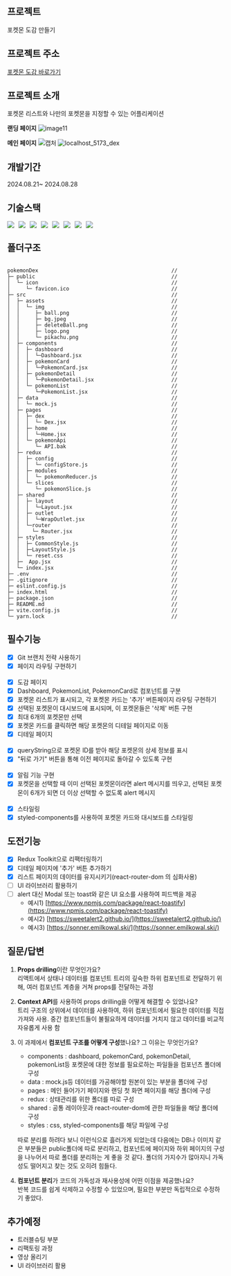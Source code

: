 ## 프로젝트

포켓몬 도감 만들기

## 프로젝트 주소

[포켓몬 도감 바로가기](https://pokemon-dex-virid.vercel.app/)

## 프로젝트 소개

포켓몬 리스트와 나만의 포켓몬을 지정할 수 있는 어플리케이션

**랜딩 페이지**
![image11](https://github.com/user-attachments/assets/0ec182c0-27dc-4cdb-9a30-fa81d941e194)

**메인 페이지**
![캡처](https://github.com/user-attachments/assets/09a30c6f-2aa1-4530-b4d1-3f74774df229)
![localhost_5173_dex](https://github.com/user-attachments/assets/e0b1d69b-33f6-4287-8fb4-e75f7c250af6)

## 개발기간

2024.08.21~ 2024.08.28

## 기술스택

<div style="display: flex; gap: 10px;">
  <img src="https://img.shields.io/badge/Javascript-F7DF1E?style=flat-square&logo=Javascript&logoColor=white"/>
  <img src="https://img.shields.io/badge/HTML5-E34F26?style=flat-square&logo=HTML5&logoColor=white"/>
  <img src="https://img.shields.io/badge/CSS3-1572B6?style=flat-square&logo=CSS3&logoColor=white"/>
  <img src="https://img.shields.io/badge/styledcomponents-DB7093?style=flat-square&logo=styledcomponents&logoColor=white"/>
  <img src="https://img.shields.io/badge/React-61DAFB?style=flat-square&logo=React&logoColor=white"/>
  <img src="https://img.shields.io/badge/redux-764ABC?style=flat-square&logo=redux&logoColor=white"/>
  <img src="https://img.shields.io/badge/reduxToolkit-999999?style=flat-square&logo=reduxsaga&logoColor=white"/>
  <img src="https://img.shields.io/badge/reactrouter-CA4245?style=flat-square&logo=reactrouter&logoColor=white"/>

</div>

## 폴더구조

```

pokemonDex                                           //
├─ public                                            //
│  └─ icon                                           //
│     └─ favicon.ico                                 //
├─ src                                               //
│  ├─ assets                                         //
│  │  └─ img                                         //
│  │     ├─ ball.png                                 //
│  │     ├─ bg.jpeg                                  //
│  │     ├─ deleteBall.png                           //
│  │     ├─ logo.png                                 //
│  │     └─ pikachu.png                              //
│  ├─ components                                     //
│  │  ├─ dashboard                                   //
│  │  │  └─Dashboard.jsx                             //
│  │  ├─ pokemonCard                                 //
│  │  │  └─PokemonCard.jsx                           //
│  │  ├─ pokemonDetail                               //
│  │  │  └─PokemonDetail.jsx                         //
│  │  └─ pokemonList                                 //
│  │     └─PokemonList.jsx                           //
│  ├─ data                                           //
│  │  └─ mock.js                                     //
│  ├─ pages                                          //
│  │  ├─ dex                                         //
│  │  │  └─ Dex.jsx                                  //
│  │  ├─ home                                        //
│  │  │  └─Home.jsx                                  //
│  │  └─ pokemonApi                                  //
│  │     └─ API.bak                                  //
│  ├─ redux                                          //
│  │  ├─ config                                      //
│  │  │  └─ configStore.js                           //
│  │  ├─ modules                                     //
│  │  │  └─ pokemonReducer.js                        //
│  │  └─ slices                                      //
│  │     └─ pokemonSlice.js                          //
│  ├─ shared                                         //
│  │  ├─ layout                                      //
│  │  │  └─Layout.jsx                                //
│  │  ├─ outlet                                      //
│  │  │  └─WrapOutlet.jsx                            //
│  │  └─router                                       //
│  │    └─ Router.jsx                                //
│  ├─ styles                                         //
│  │  ├─ CommonStyle.js                              //
│  │  ├─LayoutStyle.js                               //
│  │  └─ reset.css                                   //
│  ├─  App.jsx                                       //
│  └─ index.jsx                                      //
├─ .env                                              //
├─ .gitignore                                        //
├─ eslint.config.js                                  //
├─ index.html                                        //
├─ package.json                                      //
├─ README.md                                         //
├─ vite.config.js                                    //
└─ yarn.lock                                         //

```

## 필수기능

- [x] Git 브랜치 전략 사용하기
- [x] 페이지 라우팅 구현하기<br/><br/>
- [x] 도감 페이지
- [x] Dashboard, PokemonList, PokemonCard로 컴포넌트를 구분
- [x] 포켓몬 리스트가 표시되고, 각 포켓몬 카드는 '추가' 버튼페이지 라우팅 구현하기
- [x] 선택된 포켓몬이 대시보드에 표시되며, 이 포켓몬들은 '삭제' 버튼 구현
- [x] 최대 6개의 포켓몬만 선택
- [x] 포켓몬 카드를 클릭하면 해당 포켓몬의 디테일 페이지로 이동
- [x] 디테일 페이지 <br/><br/>
- [x] queryString으로 포켓몬 ID를 받아 해당 포켓몬의 상세 정보를 표시
- [x] "뒤로 가기" 버튼을 통해 이전 페이지로 돌아갈 수 있도록 구현<br/><br/>
- [x] 알림 기능 구현
- [x] 포켓몬을 선택할 때 이미 선택된 포켓몬이라면 alert 메시지를 띄우고, 선택된 포켓몬이 6개가 되면 더 이상 선택할 수 없도록 alert 메시지<br/><br/>
- [x] 스타일링
- [x] styled-components를 사용하여 포켓몬 카드와 대시보드를 스타일링

## 도전기능

- [x] Redux Toolkit으로 리팩터링하기
- [x] 디테일 페이지에 '추가' 버튼 추가하기
- [x] 리스트 페이지의 데이터를 유지시키기(react-router-dom 의 심화사용)
- [ ] UI 라이브러리 활용하기
- [ ] alert 대신 Modal 또는 toast와 같은 UI 요소를 사용하여 피드백을 제공
  - 예시1) [https://www.npmjs.com/package/react-toastify](https://www.npmjs.com/package/react-toastify)
  - 예시2) [https://sweetalert2.github.io/](https://sweetalert2.github.io/)
  - 예시3) [https://sonner.emilkowal.ski/](https://sonner.emilkowal.ski/)

## 질문/답변

1.  **Props drilling**이란 무엇인가요?<br>
    리액트에서 상태나 데이터를 컴포넌트 트리의 깊숙한 하위 컴포넌트로 전달하기 위해, 여러 컴포넌트 계층을 거쳐 props를 전달하는 과정
2.  **Context API**를 사용하여 props drilling을 어떻게 해결할 수 있었나요?<br>
    트리 구조의 상위에서 데이터를 사용하여, 하위 컴포넌트에서 필요한 데이터를 직접 가져와 사용. 중간 컴포넌트들이 불필요하게 데이터를 거치지 않고 데이터를 비교적 자유롭게 사용 함
3.  이 과제에서 **컴포넌트 구조를 어떻게 구성**했나요? 그 이유는 무엇인가요?<br>

    - components : dashboard, pokemonCard, pokemonDetail, pokemonList등 포켓몬에 대한 정보를 필요로하는 파일들을 컴포넌츠 폴더에 구성 <br>
    - data : mock.js등 데이터를 가공해야할 원본이 있는 부분을 폴더에 구성 <br>
    - pages : 메인 들어가기 페이지와 랜딩 첫 화면 페이지를 해당 폴더에 구성<br>
    - redux : 상태관리를 위한 폴더를 따로 구성 <br>
    - shared : 공통 레이아웃과 react-router-dom에 관한 파일들을 해당 폴더에 구성<br>
    - styles : css, styled-components를 해당 파일에 구성 <br>

    따로 분리를 하려다 보니 이런식으로 흘러가게 되었는데 다음에는 DB나 이미지 같은 부분들은 public폴더에 따로 분리하고, 컴포넌트에 페이지와 하위 페이지의 구성을 나누어서 따로 폴더를 분리하는 게 좋을 것 같다. 폴더의 가지수가 많아지니 가독성도 떨어지고 찾는 것도 오히려 힘들다.

4.  **컴포넌트 분리**가 코드의 가독성과 재사용성에 어떤 이점을 제공했나요?<br>
    반복 코드를 쉽게 삭제하고 수정할 수 있었으며, 필요한 부분만 독립적으로 수정하기 좋았다.

## 추가예정

- 트러블슈팅 부분
- 리팩토링 과정
- 영상 올리기
- UI 라이브러리 활용
